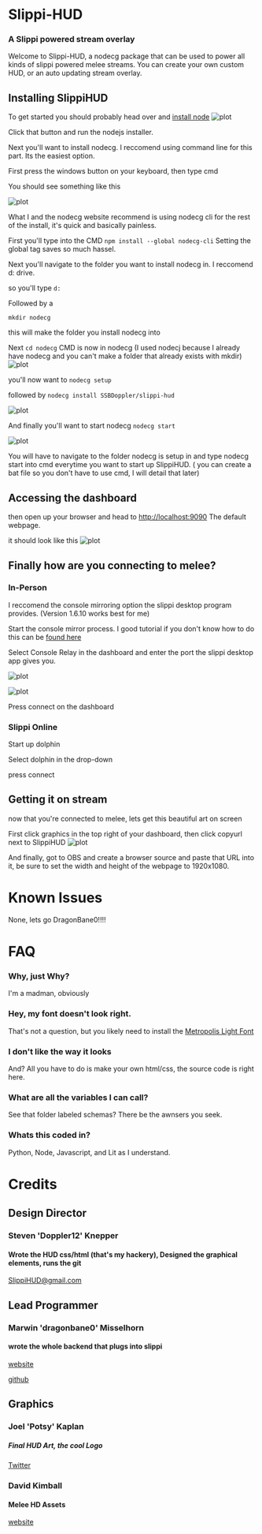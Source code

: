 # Slippi-HUD
### A Slippi powered stream overlay

Welcome to Slippi-HUD, a nodecg package that can be used to power all kinds of slippi powered melee streams. You can create your own custom HUD, or an auto updating stream overlay.

## Installing SlippiHUD
To get started you should probably head over and [install node](https://nodejs.org)
![plot](./tut/node.png)

Click that button and run the nodejs installer.

Next you'll want to install nodecg. I reccomend using command line for this part. Its the easiest option.

First press the windows button on your keyboard, then type cmd

You should see something like this

![plot](./tut/cmd.png)

What I and the nodecg website recommend is using nodecg cli for the rest of the install, it's quick and basically painless.

First you'll type into the CMD
`npm install --global nodecg-cli`
Setting the global tag saves so much hassel.

Next you'll navigate to the folder you want to install nodecg in. I reccomend d: drive.

so you'll type
`d:`

Followed by a

`mkdir nodecg`

this will make the folder you install nodecg into

Next
`cd nodecg`
CMD is now in nodecg (I used nodecj because I already have nodecg and you can't make a folder that already exists with mkdir)
![plot](./tut/cmd2.png)

you'll now want to 
`nodecg setup`

followed by
`nodecg install SSBDoppler/slippi-hud`

![plot](./tut/cmd3.png)

And finally you'll want to start nodecg
`nodecg start`

![plot](./tut/cmd4.png)

You will have to navigate to the folder nodecg is setup in and type nodecg start into cmd everytime you want to start up SlippiHUD. ( you can create a bat file so you don't have to use cmd, I will detail that later)

## Accessing the dashboard

then open up your browser and head to [http://localhost:9090](http://localhost:9090) The default webpage.

it should look like this
![plot](./tut/dashboard.png)


## Finally how are you connecting to melee?

### In-Person
I reccomend the console mirroring option the slippi desktop program provides. (Version 1.6.10 works best for me)

Start the console mirror process.
I good tutorial if you don't know how to do this can be [found here](https://docs.google.com/document/d/1ezavBjqVGbVO8aqSa5EHfq7ZflrTCvezRYjOf51MOWg/edit)

Select Console Relay in the dashboard and enter the port the slippi desktop app gives you.

![plot](./tut/slippi.png)

![plot](./tut/slippi.png)

Press connect on the dashboard

### Slippi Online
Start up dolphin

Select dolphin in the drop-down 

press connect

## Getting it on stream
now that you're connected to melee, lets get this beautiful art on screen

First click graphics in the top right of your dashboard, then click copyurl next to SlippiHUD
![plot](./tut/graphics.png)

And finally, got to OBS and create a browser source and paste that URL into it, be sure to set the width and height of the webpage to 1920x1080.

# Known Issues
None, lets go DragonBane0!!!!

# FAQ
### Why, just Why?
I'm a madman, obviously
### Hey, my font doesn't look right.
That's not a question, but you likely need to install the [Metropolis Light Font](https://www.1001fonts.com/metropolis-font.html)
### I don't like the way it looks
And? All you have to do is make your own html/css, the source code is right here.
### What are all the variables I can call?
See that folder labeled schemas? There be the awnsers you seek.
### Whats this coded in?
Python, Node, Javascript, and Lit as I understand.
# Credits
## Design Director
### Steven 'Doppler12' Knepper
#### Wrote the HUD css/html (that's my hackery), Designed the graphical elements, runs the git
SlippiHUD@gmail.com

## Lead Programmer
### Marwin 'dragonbane0' Misselhorn
#### wrote the whole backend that plugs into slippi
[website](https://misselhorn.xyz/)

[github](https://github.com/dragonbane0)

## Graphics
### Joel 'Potsy' Kaplan
##### Final HUD Art, the cool Logo
[Twitter](https://twitter.com/potsyjk)

### David Kimball
#### Melee HD Assets
[website](http://davidvkimball.com)
